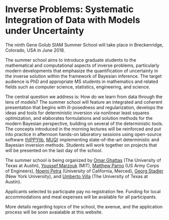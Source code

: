 
# Inverse Problems: Systematic Integration of Data with Models under Uncertainty

The ninth Gene Golub SIAM Summer School will take place
in Breckenridge, Colorado, USA in June 2018.
  
The summer school aims to introduce graduate students to the mathematical and 
computational aspects of inverse problems, particularly modern developments that 
emphasize the quantification of uncertainty in the inverse solution within the framework 
of Bayesian inference. The target audience is PhD and appropriate MS students in 
mathematics and related fields such as computer science, statistics, engineering, and 
science.

The central question we address is: How do we learn from data through the lens of models? The 
summer school will feature an integrated and coherent presentation that begins with ill-posedness 
and regularization, develops the ideas and tools for deterministic inversion via nonlinear least squares 
optimization, and elaborates formulations and solution methods for the modern Bayesian perspective, 
building on several of the deterministic tools. The concepts introduced in the morning lectures will be 
reinforced and put into practice in afternoon hands-on laboratory sessions using open-source software 
([hIPPYlib](https://hippylib.github.io), [MUQ](http://muq.mit.edu/)) implementing state-of-the-art deterministic and Bayesian inversion methods.
Students will work together on projects that will be presented on the last day of the school.
  
The summer school is being organized by [Omar Ghattas](http://users.ices.utexas.edu/~omar/) (The 
University of Texas at Austin), [Youssef Marzouk](http://aeroastro.mit.edu/faculty-research/faculty-list/youssef-m-marzouk) (MIT),
[Matthew Parno](http://mparno.mit.edu/) (US Army Corps of Engineers), [Noemi Petra](http://faculty.ucmerced.edu/npetra/) (University of 
California, Merced), [Georg Stadler](http://math.nyu.edu/~stadler/index.html) (New York University), and 
[Umberto Villa](http://users.ices.utexas.edu/~uvilla/) (The University of Texas at Austin).

Applicants selected to participate pay no registration fee. Funding 
for local accommodations and meal expenses will be available for 
all participants.

More details regarding topics of the school, the avenue, and the application process will be soon avaialable at this website.
